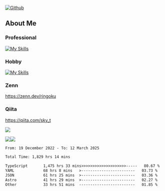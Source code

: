 [![Github](https://img.shields.io/github/followers/skyt-a?label=Follow&style=social)](https://github.com/skyt-a)

## About Me
### Professional
[![My Skills](https://skillicons.dev/icons?i=react,ts,js,nodejs,java,graphql,firebase,githubactions&theme=light)](https://skillicons.dev)
### Hobby
[![My Skills](https://skillicons.dev/icons?i=unity,rust,py&theme=light)](https://skillicons.dev)

### Zenn
https://zenn.dev/ringoku
### Qiita
https://qiita.com/sky_t


![](https://github-profile-summary-cards.vercel.app/api/cards/profile-details?username=skyt-a&theme=default)

![](https://github-profile-summary-cards.vercel.app/api/cards/repos-per-language?username=skyt-a&theme=default)![](https://github-profile-summary-cards.vercel.app/api/cards/stats?username=RinGoku&theme=default)

<!--START_SECTION:waka-->

```txt
From: 19 December 2022 - To: 12 March 2025

Total Time: 1,829 hrs 14 mins

TypeScript       1,475 hrs 33 mins>>>>>>>>>>>>>>>>>>>>-----   80.67 %
YAML             68 hrs 8 mins   >------------------------   03.73 %
JSON             61 hrs 25 mins  >------------------------   03.36 %
Astro            41 hrs 29 mins  >------------------------   02.27 %
Other            33 hrs 51 mins  -------------------------   01.85 %
```

<!--END_SECTION:waka-->
